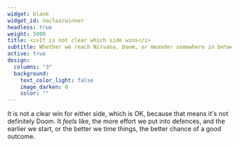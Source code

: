 ```yaml
---
widget: blank
widget_id: noclearwinner
headless: true
weight: 5000
title: <i>It is not clear which side wins</i>
subtitle: Whether we reach Nirvana, Doom, or meander somewhere in between
active: true
design:
  columns: "3"
  background:
    text_color_light: false
    image_darken: 0
    color: ""
---
```


<div class="fa-3x"><i class="fa-solid fa-balance-scale fa-beat" style="--fa-beat-scale: 1.35;"></i></div>It is not a clear win for either side, which is OK, because that means it's not definitely Doom.  It <i>feels</i> like, the more effort we put into defences, and the earlier we start, or the better we time things, the better chance of a good outcome.
